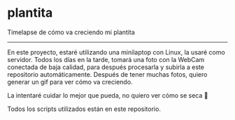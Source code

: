 # plantita
Timelapse de cómo va creciendo mi plantita

---

En este proyecto, estaré utilizando una minilaptop con Linux, la usaré como servidor.
Todos los días en la tarde, tomará una foto con la WebCam conectada de baja calidad,
para después procesarla y subirla a este repositorio automáticamente.
Después de tener muchas fotos, quiero generar un gif para ver cómo va creciendo.

La intentaré cuidar lo mejor que pueda, no quiero ver cómo se seca 😬

Todos los scripts utilizados están en este repositorio.

